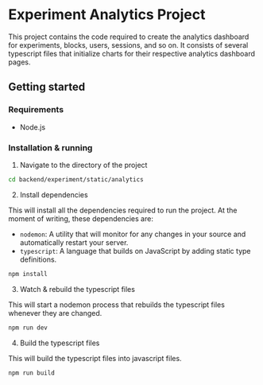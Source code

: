 # Experiment Analytics Project

This project contains the code required to create the analytics dashboard for experiments, blocks, users, sessions, and so on. It consists of several typescript files that initialize charts for their respective analytics dashboard pages.

## Getting started

### Requirements

- Node.js

### Installation & running

1. Navigate to the directory of the project

```bash
cd backend/experiment/static/analytics
```

2. Install dependencies

This will install all the dependencies required to run the project. At the moment of writing, these dependencies are:
- `nodemon`: A utility that will monitor for any changes in your source and automatically restart your server.
- `typescript`: A language that builds on JavaScript by adding static type definitions.

```bash
npm install
```

3. Watch & rebuild the typescript files

This will start a nodemon process that rebuilds the typescript files whenever they are changed.

```bash
npm run dev
```

4. Build the typescript files

This will build the typescript files into javascript files.

```bash
npm run build
```
